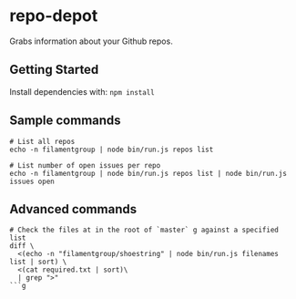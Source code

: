# repo-depot

Grabs information about your Github repos.

## Getting Started

Install dependencies with: `npm install`

## Sample commands

```
# List all repos
echo -n filamentgroup | node bin/run.js repos list

# List number of open issues per repo
echo -n filamentgroup | node bin/run.js repos list | node bin/run.js issues open
```

## Advanced commands

```
# Check the files at in the root of `master` g against a specified list
diff \
  <(echo -n "filamentgroup/shoestring" | node bin/run.js filenames list | sort) \
  <(cat required.txt | sort)\
  | grep ">"
```g
